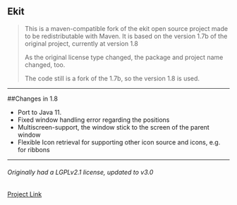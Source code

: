Ekit
---
> This is a maven-compatible fork of the ekit open source project
> made to be redistributable with Maven. It is based on the version
> 1.7b of the original project, currently at version 1.8
> 
> As the original license type changed, the package and project name changed, too.
>
> The code still is a fork of the 1.7b, so the version 1.8 is used.
---
##Changes in 1.8
- Port to Java 11.
- Fixed window handling error regarding the positions
- Multiscreen-support, the window stick to the screen of the parent window
- Flexible Icon retrieval for supporting other icon source and icons, e.g. for ribbons 

---
###### Originally had a _LGPLv2.1_ license, updated to v3.0
[Project Link](http://www.hexidec.com/ekit.php)  